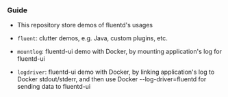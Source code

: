 ### Guide

* This repository store demos of fluentd's usages

 * `fluent`: clutter demos, e.g. Java, custom plugins, etc.
 * `mountlog`: fluentd-ui demo with Docker, by mounting application's log for fluentd-ui
 * `logdriver`: fluentd-ui demo with Docker, by linking application's log to Docker stdout/stderr, and then use Docker --log-driver=fluentd for sending data to fluentd-ui
